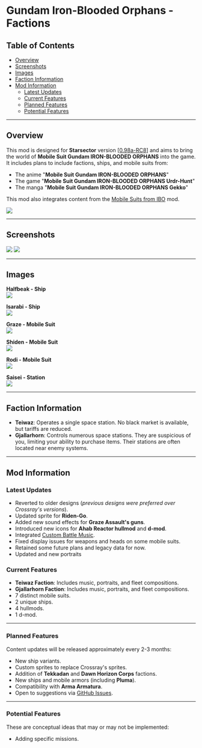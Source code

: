 # Gundam Iron-Blooded Orphans - Factions

## Table of Contents
- [Overview](#overview)
- [Screenshots](#screenshots)
- [Images](#images)
- [Faction Information](#faction-information)
- [Mod Information](#mod-information)
  - [Latest Updates](#latest-updates)
  - [Current Features](#current-features)
  - [Planned Features](#planned-features)
  - [Potential Features](#potential-features)

---

## Overview

This mod is designed for **Starsector** version [[0.98a-RC8](https://fractalsoftworks.com/preorder/)] and aims to bring the world of **Mobile Suit Gundam IRON-BLOODED ORPHANS** into the game. It includes plans to include factions, ships, and mobile suits from:
- The anime "**Mobile Suit Gundam IRON-BLOODED ORPHANS**"
- The game "**Mobile Suit Gundam IRON-BLOODED ORPHANS Urdr-Hunt**"
- The manga "**Mobile Suit Gundam IRON-BLOODED ORPHANS Gekko**"

This mod also integrates content from the [Mobile Suits from IBO](https://fractalsoftworks.com/forum/index.php?topic=11997.0) mod.

![](https://img.shields.io/github/downloads/Laroustine/mod-starsector-ibo-faction/total?style=flat-square)

---

## Screenshots

![](https://user-images.githubusercontent.com/47363827/158052553-35b3686d-436e-456a-8d92-48e7c1117b19.png)
![](https://user-images.githubusercontent.com/47363827/158052555-7d6f40d2-af55-4af5-bba5-36a1a7e5bf9b.png)

---

## Images

**Halfbeak - Ship**  
![](https://user-images.githubusercontent.com/47363827/159108452-521090f9-88f0-4314-a761-9a467dde0545.png)

**Isarabi - Ship**  
![](https://user-images.githubusercontent.com/47363827/159598838-5da2b13d-b839-443c-9a2d-186124f32c38.png)

**Graze - Mobile Suit**  
![](https://user-images.githubusercontent.com/47363827/159598805-d75a0503-de81-4eed-b9f1-6ddd5b012cea.png)

**Shiden - Mobile Suit**  
![](https://user-images.githubusercontent.com/47363827/164999800-e91a5144-10da-47b9-9619-4f07f232e868.png)

**Rodi - Mobile Suit**  
![](https://user-images.githubusercontent.com/47363827/159598832-51885010-e9c0-4d51-affd-14f42f90669a.png)

**Saisei - Station**  
![](https://user-images.githubusercontent.com/47363827/159108456-b41b12c3-91cb-404c-be63-04edc55414dc.png)

---

## Faction Information

- **Teiwaz**: Operates a single space station. No black market is available, but tariffs are reduced.
- **Gjallarhorn**: Controls numerous space stations. They are suspicious of you, limiting your ability to purchase items. Their stations are often located near enemy systems.

---

## Mod Information

### Latest Updates
- Reverted to older designs (*previous designs were preferred over Crossray's versions*).
- Updated sprite for **Riden-Go**.
- Added new sound effects for **Graze Assault's guns**.
- Introduced new icons for **Ahab Reactor hullmod** and **d-mod**.
- Integrated [Custom Battle Music](https://github.com/Laroustine/mod-starsector-battle-music).
- Fixed display issues for weapons and heads on some mobile suits.
- Retained some future plans and legacy data for now.
- Updated and new portraits

### Current Features
- **Teiwaz Faction**: Includes music, portraits, and fleet compositions.
- **Gjallarhorn Faction**: Includes music, portraits, and fleet compositions.
- 7 distinct mobile suits.
- 2 unique ships.
- 4 hullmods.
- 1 d-mod.

---

### Planned Features
Content updates will be released approximately every 2-3 months:
- New ship variants.
- Custom sprites to replace Crossray's sprites.
- Addition of **Tekkadan** and **Dawn Horizon Corps** factions.
- New ships and mobile armors (including **Pluma**).
- Compatibility with **Arma Armatura**.
- Open to suggestions via [GitHub Issues](https://github.com/Laroustine/mod-starsector-ibo-faction/issues).

---

### Potential Features
These are conceptual ideas that may or may not be implemented:
- Adding specific missions.

